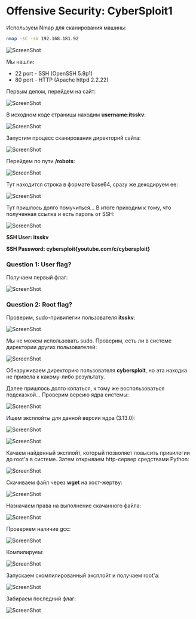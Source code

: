 # Offensive Security: CyberSploit1

Используем Nmap для сканирования машины:
```sh
nmap -sC -sV 192.168.181.92
```
![ScreenShot](screenshots/1.png)

Мы нашли:
- 22 port - SSH (OpenSSH 5.9p1)
- 80 port - HTTP (Apache httpd 2.2.22)

Первым делом, перейдем на сайт:

![ScreenShot](screenshots/2.png)

В исходном коде страницы находим **username:itsskv**:

![ScreenShot](screenshots/3.png)

Запустим процесс сканирования директорий сайта:

![ScreenShot](screenshots/4.png)

Перейдем по пути **/robots**:

![ScreenShot](screenshots/5.png)

Тут находится строка в формате base64, сразу же декодируем ее:

![ScreenShot](screenshots/6.png)

Тут пришлось долго помучиться... В итоге приходим к тому, что полученная ссылка и есть пароль от SSH:

![ScreenShot](screenshots/7.png)

**SSH User: itsskv**

**SSH Password: cybersploit{youtube.com/c/cybersploit}**

### Question 1: User flag?

Получаем первый флаг:

![ScreenShot](screenshots/8.png)

### Question 2: Root flag?

Проверим, sudo-привилегии пользователя **itsskv**:

![ScreenShot](screenshots/9.png)

Мы не можем использовать sudo. Проверим, есть ли в системе директории других пользователей:

![ScreenShot](screenshots/10.png)

Обнаруживаем директорию пользователя **cybersploit**, но эта находка не привела к какому-либо результату.

Далее пришлось долго копаться, к тому же воспользоваться подсказкой... Проверим версию ядра системы:

![ScreenShot](screenshots/11.png)

Ищем эксплойты для данной версии ядра (3.13.0):

![ScreenShot](screenshots/12.png)

![ScreenShot](screenshots/13.png)

Качаем найденный эксплойт, который позволяет повысить привилегии до root'а в системе. Затем открываем http-сервер средствами Python:

![ScreenShot](screenshots/14.png)

Скачиваем файл через **wget** на хост-жертву:

![ScreenShot](screenshots/15.png)

Назначаем права на выполнение скачанного файла:

![ScreenShot](screenshots/16.png)

Проверяем наличие gcc:

![ScreenShot](screenshots/17.png)

Компилируем:

![ScreenShot](screenshots/18.png)

Запускаем скомпилированный эксплойт и получаем root'а:

![ScreenShot](screenshots/19.png)

Забираем последний флаг:

![ScreenShot](screenshots/20.png)
